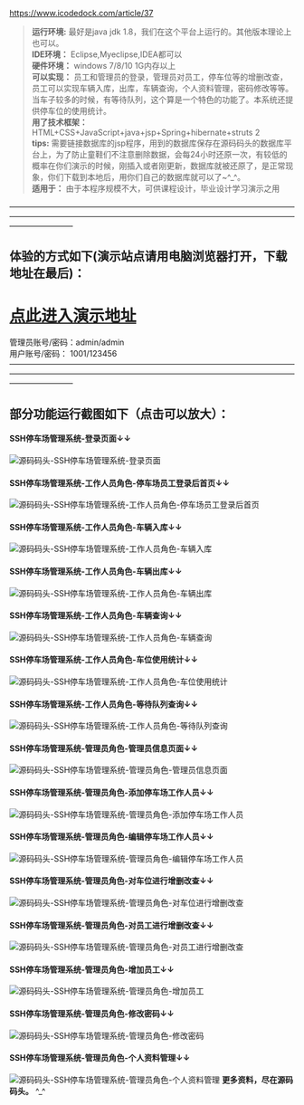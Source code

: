 https://www.icodedock.com/article/37  
>  **运行环境:** 最好是java jdk 1.8，我们在这个平台上运行的。其他版本理论上也可以。  
>  **IDE环境：** Eclipse,Myeclipse,IDEA都可以  
>  **硬件环境：** windows 7/8/10 1G内存以上  
>  **可以实现：** 员工和管理员的登录，管理员对员工，停车位等的增删改查，员工可以实现车辆入库，出库，车辆查询，个人资料管理，密码修改等等。当车子较多的时候，有等待队列，这个算是一个特色的功能了。本系统还提供停车位的使用统计。  
>  **用了技术框架：** HTML+CSS+JavaScript+java+jsp+Spring+hibernate+struts 2  
>  **tips:** 需要链接数据库的jsp程序，用到的数据库保存在源码码头的数据库平台上，为了防止童鞋们不注意删除数据，会每24小时还原一次，有较低的概率在你们演示的时候，刚插入或者刚更新，数据库就被还原了，是正常现象，你们下载到本地后，用你们自己的数据库就可以了~^_^。  
>  **适用于：** 由于本程序规模不大，可供课程设计，毕业设计学习演示之用  
  

————————————————————————————————————————————————————————————————————————————————
## 体验的方式如下(演示站点请用电脑浏览器打开，下载地址在最后)：  
# <a rel="nofollow"  href="http://www.csbishe.cn:15000/ssh_car_park" target="_blank"><u>点此进入演示地址</u></a>
管理员账号/密码：admin/admin  
用户账号/密码： 1001/123456  
————————————————————————————————————————————————————————————————————————————————
## 部分功能运行截图如下（点击可以放大）： 
#### SSH停车场管理系统-登录页面↓↓
![源码码头-SSH停车场管理系统-登录页面](http://images.icodedock.com/JAVA/JAVAEE/SSH%E5%81%9C%E8%BD%A6%E5%9C%BA%E7%AE%A1%E7%90%86%E7%B3%BB%E7%BB%9F/%E7%99%BB%E5%BD%95%E9%A1%B5%E9%9D%A2.png?imageView2/0/format/jpg/interlace/1/q/100|watermark/1/image/aHR0cDovL2ltYWdlcy5pY29kZWRvY2suY29tL21hcmsucG5n/dissolve/80/gravity/SouthEast/dx/10/dy/10|imageslim)
#### SSH停车场管理系统-工作人员角色-停车场员工登录后首页↓↓
![源码码头-SSH停车场管理系统-工作人员角色-停车场员工登录后首页](http://images.icodedock.com/JAVA/JAVAEE/SSH%E5%81%9C%E8%BD%A6%E5%9C%BA%E7%AE%A1%E7%90%86%E7%B3%BB%E7%BB%9F/%E5%B7%A5%E4%BD%9C%E4%BA%BA%E5%91%98%E8%A7%92%E8%89%B2/%E5%81%9C%E8%BD%A6%E5%9C%BA%E5%91%98%E5%B7%A5%E7%99%BB%E5%BD%95%E5%90%8E%E9%A6%96%E9%A1%B5.png?imageView2/0/format/jpg/interlace/1/q/100|watermark/1/image/aHR0cDovL2ltYWdlcy5pY29kZWRvY2suY29tL21hcmsucG5n/dissolve/80/gravity/SouthEast/dx/10/dy/10|imageslim)
#### SSH停车场管理系统-工作人员角色-车辆入库↓↓
![源码码头-SSH停车场管理系统-工作人员角色-车辆入库](http://images.icodedock.com/JAVA/JAVAEE/SSH%E5%81%9C%E8%BD%A6%E5%9C%BA%E7%AE%A1%E7%90%86%E7%B3%BB%E7%BB%9F/%E5%B7%A5%E4%BD%9C%E4%BA%BA%E5%91%98%E8%A7%92%E8%89%B2/%E8%BD%A6%E8%BE%86%E5%85%A5%E5%BA%93.png?imageView2/0/format/jpg/interlace/1/q/100|watermark/1/image/aHR0cDovL2ltYWdlcy5pY29kZWRvY2suY29tL21hcmsucG5n/dissolve/80/gravity/SouthEast/dx/10/dy/10|imageslim)
#### SSH停车场管理系统-工作人员角色-车辆出库↓↓
![源码码头-SSH停车场管理系统-工作人员角色-车辆出库](http://images.icodedock.com/JAVA/JAVAEE/SSH%E5%81%9C%E8%BD%A6%E5%9C%BA%E7%AE%A1%E7%90%86%E7%B3%BB%E7%BB%9F/%E5%B7%A5%E4%BD%9C%E4%BA%BA%E5%91%98%E8%A7%92%E8%89%B2/%E8%BD%A6%E8%BE%86%E5%87%BA%E5%BA%93.png?imageView2/0/format/jpg/interlace/1/q/100|watermark/1/image/aHR0cDovL2ltYWdlcy5pY29kZWRvY2suY29tL21hcmsucG5n/dissolve/80/gravity/SouthEast/dx/10/dy/10|imageslim)
#### SSH停车场管理系统-工作人员角色-车辆查询↓↓
![源码码头-SSH停车场管理系统-工作人员角色-车辆查询](http://images.icodedock.com/JAVA/JAVAEE/SSH%E5%81%9C%E8%BD%A6%E5%9C%BA%E7%AE%A1%E7%90%86%E7%B3%BB%E7%BB%9F/%E5%B7%A5%E4%BD%9C%E4%BA%BA%E5%91%98%E8%A7%92%E8%89%B2/%E8%BD%A6%E8%BE%86%E6%9F%A5%E8%AF%A2.png?imageView2/0/format/jpg/interlace/1/q/100|watermark/1/image/aHR0cDovL2ltYWdlcy5pY29kZWRvY2suY29tL21hcmsucG5n/dissolve/80/gravity/SouthEast/dx/10/dy/10|imageslim)
#### SSH停车场管理系统-工作人员角色-车位使用统计↓↓
![源码码头-SSH停车场管理系统-工作人员角色-车位使用统计](http://images.icodedock.com/JAVA/JAVAEE/SSH%E5%81%9C%E8%BD%A6%E5%9C%BA%E7%AE%A1%E7%90%86%E7%B3%BB%E7%BB%9F/%E5%B7%A5%E4%BD%9C%E4%BA%BA%E5%91%98%E8%A7%92%E8%89%B2/%E8%BD%A6%E4%BD%8D%E4%BD%BF%E7%94%A8%E7%BB%9F%E8%AE%A1.png?imageView2/0/format/jpg/interlace/1/q/100|watermark/1/image/aHR0cDovL2ltYWdlcy5pY29kZWRvY2suY29tL21hcmsucG5n/dissolve/80/gravity/SouthEast/dx/10/dy/10|imageslim)
#### SSH停车场管理系统-工作人员角色-等待队列查询↓↓
![源码码头-SSH停车场管理系统-工作人员角色-等待队列查询](http://images.icodedock.com/JAVA/JAVAEE/SSH%E5%81%9C%E8%BD%A6%E5%9C%BA%E7%AE%A1%E7%90%86%E7%B3%BB%E7%BB%9F/%E5%B7%A5%E4%BD%9C%E4%BA%BA%E5%91%98%E8%A7%92%E8%89%B2/%E7%AD%89%E5%BE%85%E9%98%9F%E5%88%97%E6%9F%A5%E8%AF%A2.png?imageView2/0/format/jpg/interlace/1/q/100|watermark/1/image/aHR0cDovL2ltYWdlcy5pY29kZWRvY2suY29tL21hcmsucG5n/dissolve/80/gravity/SouthEast/dx/10/dy/10|imageslim)
#### SSH停车场管理系统-管理员角色-管理员信息页面↓↓
![源码码头-SSH停车场管理系统-管理员角色-管理员信息页面](http://images.icodedock.com/JAVA/JAVAEE/SSH%E5%81%9C%E8%BD%A6%E5%9C%BA%E7%AE%A1%E7%90%86%E7%B3%BB%E7%BB%9F/%E7%AE%A1%E7%90%86%E5%91%98%E8%A7%92%E8%89%B2/%E7%AE%A1%E7%90%86%E5%91%98%E4%BF%A1%E6%81%AF%E9%A1%B5%E9%9D%A2.png?imageView2/0/format/jpg/interlace/1/q/100|watermark/1/image/aHR0cDovL2ltYWdlcy5pY29kZWRvY2suY29tL21hcmsucG5n/dissolve/80/gravity/SouthEast/dx/10/dy/10|imageslim)
#### SSH停车场管理系统-管理员角色-添加停车场工作人员↓↓
![源码码头-SSH停车场管理系统-管理员角色-添加停车场工作人员](http://images.icodedock.com/JAVA/JAVAEE/SSH%E5%81%9C%E8%BD%A6%E5%9C%BA%E7%AE%A1%E7%90%86%E7%B3%BB%E7%BB%9F/%E7%AE%A1%E7%90%86%E5%91%98%E8%A7%92%E8%89%B2/%E6%B7%BB%E5%8A%A0%E5%81%9C%E8%BD%A6%E5%9C%BA%E5%B7%A5%E4%BD%9C%E4%BA%BA%E5%91%98.png?imageView2/0/format/jpg/interlace/1/q/100|watermark/1/image/aHR0cDovL2ltYWdlcy5pY29kZWRvY2suY29tL21hcmsucG5n/dissolve/80/gravity/SouthEast/dx/10/dy/10|imageslim)
#### SSH停车场管理系统-管理员角色-编辑停车场工作人员↓↓
![源码码头-SSH停车场管理系统-管理员角色-编辑停车场工作人员](http://images.icodedock.com/JAVA/JAVAEE/SSH%E5%81%9C%E8%BD%A6%E5%9C%BA%E7%AE%A1%E7%90%86%E7%B3%BB%E7%BB%9F/%E7%AE%A1%E7%90%86%E5%91%98%E8%A7%92%E8%89%B2/%E7%BC%96%E8%BE%91%E5%81%9C%E8%BD%A6%E5%9C%BA%E5%B7%A5%E4%BD%9C%E4%BA%BA%E5%91%98.png?imageView2/0/format/jpg/interlace/1/q/100|watermark/1/image/aHR0cDovL2ltYWdlcy5pY29kZWRvY2suY29tL21hcmsucG5n/dissolve/80/gravity/SouthEast/dx/10/dy/10|imageslim)
#### SSH停车场管理系统-管理员角色-对车位进行增删改查↓↓
![源码码头-SSH停车场管理系统-管理员角色-对车位进行增删改查](http://images.icodedock.com/JAVA/JAVAEE/SSH%E5%81%9C%E8%BD%A6%E5%9C%BA%E7%AE%A1%E7%90%86%E7%B3%BB%E7%BB%9F/%E7%AE%A1%E7%90%86%E5%91%98%E8%A7%92%E8%89%B2/%E5%AF%B9%E8%BD%A6%E4%BD%8D%E8%BF%9B%E8%A1%8C%E5%A2%9E%E5%88%A0%E6%94%B9%E6%9F%A5.png?imageView2/0/format/jpg/interlace/1/q/100|watermark/1/image/aHR0cDovL2ltYWdlcy5pY29kZWRvY2suY29tL21hcmsucG5n/dissolve/80/gravity/SouthEast/dx/10/dy/10|imageslim)
#### SSH停车场管理系统-管理员角色-对员工进行增删改查↓↓
![源码码头-SSH停车场管理系统-管理员角色-对员工进行增删改查](http://images.icodedock.com/JAVA/JAVAEE/SSH%E5%81%9C%E8%BD%A6%E5%9C%BA%E7%AE%A1%E7%90%86%E7%B3%BB%E7%BB%9F/%E7%AE%A1%E7%90%86%E5%91%98%E8%A7%92%E8%89%B2/%E5%AF%B9%E5%91%98%E5%B7%A5%E8%BF%9B%E8%A1%8C%E5%A2%9E%E5%88%A0%E6%94%B9%E6%9F%A5.png?imageView2/0/format/jpg/interlace/1/q/100|watermark/1/image/aHR0cDovL2ltYWdlcy5pY29kZWRvY2suY29tL21hcmsucG5n/dissolve/80/gravity/SouthEast/dx/10/dy/10|imageslim)
#### SSH停车场管理系统-管理员角色-增加员工↓↓
![源码码头-SSH停车场管理系统-管理员角色-增加员工](http://images.icodedock.com/JAVA/JAVAEE/SSH%E5%81%9C%E8%BD%A6%E5%9C%BA%E7%AE%A1%E7%90%86%E7%B3%BB%E7%BB%9F/%E7%AE%A1%E7%90%86%E5%91%98%E8%A7%92%E8%89%B2/%E5%A2%9E%E5%8A%A0%E5%91%98%E5%B7%A5.png?imageView2/0/format/jpg/interlace/1/q/100|watermark/1/image/aHR0cDovL2ltYWdlcy5pY29kZWRvY2suY29tL21hcmsucG5n/dissolve/80/gravity/SouthEast/dx/10/dy/10|imageslim)
#### SSH停车场管理系统-管理员角色-修改密码↓↓
![源码码头-SSH停车场管理系统-管理员角色-修改密码](http://images.icodedock.com/JAVA/JAVAEE/SSH%E5%81%9C%E8%BD%A6%E5%9C%BA%E7%AE%A1%E7%90%86%E7%B3%BB%E7%BB%9F/%E7%AE%A1%E7%90%86%E5%91%98%E8%A7%92%E8%89%B2/%E4%BF%AE%E6%94%B9%E5%AF%86%E7%A0%81.png?imageView2/0/format/jpg/interlace/1/q/100|watermark/1/image/aHR0cDovL2ltYWdlcy5pY29kZWRvY2suY29tL21hcmsucG5n/dissolve/80/gravity/SouthEast/dx/10/dy/10|imageslim)
#### SSH停车场管理系统-管理员角色-个人资料管理↓↓
![源码码头-SSH停车场管理系统-管理员角色-个人资料管理](http://images.icodedock.com/JAVA/JAVAEE/SSH%E5%81%9C%E8%BD%A6%E5%9C%BA%E7%AE%A1%E7%90%86%E7%B3%BB%E7%BB%9F/%E7%AE%A1%E7%90%86%E5%91%98%E8%A7%92%E8%89%B2/%E4%B8%AA%E4%BA%BA%E8%B5%84%E6%96%99%E7%AE%A1%E7%90%86.png?imageView2/0/format/jpg/interlace/1/q/100|watermark/1/image/aHR0cDovL2ltYWdlcy5pY29kZWRvY2suY29tL21hcmsucG5n/dissolve/80/gravity/SouthEast/dx/10/dy/10|imageslim)
**更多资料，尽在源码码头。** ^_^
<p style="display:none"  >停车场管理 停车卡 停车收费 swing 窗体 网页 毕业设计 课程设计 web 网站 程序 软件 管理系统 gui</p>